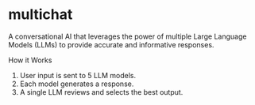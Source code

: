 # multichat

A conversational AI that leverages the power of multiple Large Language Models (LLMs) to provide accurate and informative responses. 

How it Works
1. User input is sent to 5 LLM models.
2. Each model generates a response.
3. A single LLM reviews and selects the best output.

